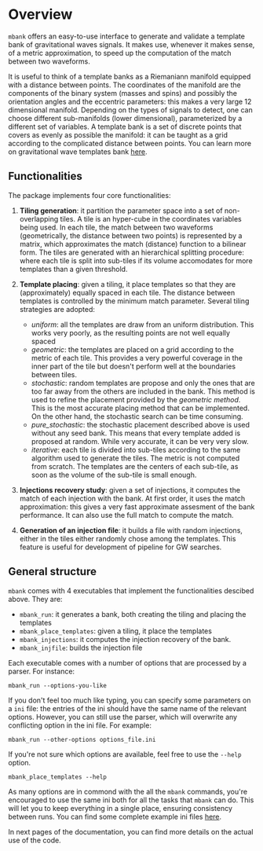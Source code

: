 Overview
========

`mbank` offers an easy-to-use interface to generate and validate a template bank of gravitational waves signals. It makes use, whenever it makes sense, of a metric approximation, to speed up the computation of the match between two waveforms.

It is useful to think of a template banks as a Riemaniann manifold equipped with a distance between points. The coordinates of the manifold are the components of the binary system (masses and spins) and possibly the orientation angles and the eccentric parameters: this makes a very large 12 dimensional manifold. Depending on the types of signals to detect, one can choose different sub-manifolds (lower dimensional), parameterized by a different set of variables. A template bank is a set of discrete points that covers as evenly as possible the manifold: it can be taught as a grid according to the complicated distance between points.
You can learn more on gravitational wave templates bank [here](where/is/this/link?).

## Functionalities

The package implements four core functionalities:

1. **Tiling generation**: it partition the parameter space into a set of non-overlapping tiles. A tile is an hyper-cube in the coordinates variables being used. In each tile, the match between two waveforms (geometrically, the distance between two points) is represented by a matrix, which approximates the match (distance) function to a bilinear form. The tiles are generated with an hierarchical splitting procedure: where each tile is split into sub-tiles if its volume accomodates for more templates than a given threshold.

2. **Template placing**: given a tiling, it place templates so that they are (approximately) equally spaced in each tile. The distance between templates is controlled by the minimum match parameter. Several tiling strategies are adopted:

	- _uniform_: all the templates are draw from an uniform distribution. This works very poorly, as the resulting points are not well equally spaced
	- _geometric_: the templates are placed on a grid according to the metric of each tile. This provides a very powerful coverage in the inner part of the tile but doesn't perform well at the boundaries between tiles.
	- _stochastic_: random templates are propose and only the ones that are too far away from the others are included in the bank. This method is used to refine the placement provided by the _geometric method_. This is the most accurate placing method that can be implemented. On the other hand, the stochastic search can be time consuming.
	- _pure\_stochastic_: the stochastic placement described above is used without any seed bank. This means that every template added is proposed at random. While very accurate, it can be very very slow.
	- _iterative_: each tile is divided into sub-tiles according to the same algorithm used to generate the tiles. The metric is not computed from scratch. The templates are the centers of each sub-tile, as soon as the volume of the sub-tile is small enough.
	
3. **Injections recovery study**: given a set of injections, it computes the match of each injection with the bank. At first order, it uses the match approximation: this gives a very fast approximate assesment of the bank performance. It can also use the full match to compute the match.

4. **Generation of an injection file**: it builds a file with random injections, either in the tiles either randomly chose among the templates. This feature is useful for development of pipeline for GW searches.

## General structure

`mbank` comes with 4 executables that implement the functionalities descibed above. They are:

- ``mbank_run``: it generates a bank, both creating the tiling and placing the templates
- ``mbank_place_templates``: given a tiling, it place the templates
- ``mbank_injections``: it computes the injection recovery of the bank.
- ``mbank_injfile``: builds the injection file

Each executable comes with a number of options that are processed by a parser. For instance:

	mbank_run --options-you-like

If you don't feel too much like typing, you can specify some parameters on a `ini` file: the entries of the ini should have the same name of the relevant options. However, you can still use the parser, which will overwrite any conflicting option in the ini file. For example:

	mbank_run --other-options options_file.ini

If you're not sure which options are available, feel free to use the `--help` option.

	mbank_place_templates --help

As many options are in commond with the all the `mbank` commands, you're encouraged to use the same ini both for all the tasks that `mbank` can do. This will let you to keep everything in a single place, ensuring consistency between runs.
You can find some complete example ini files [here](https://github.com/stefanoschmidt1995/mbank/tree/master/examples).

In next pages of the documentation, you can find more details on the actual use of the code.







